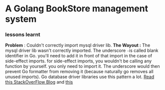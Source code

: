 # A Golang BookStore management system


### lessons learnt
**Problem** : Couldn't correctly import mysql driver lib.
**The Wayout :**
The mysql driver lib wasn't correctly imported. The underscore `-`is called blank identifier in Go.
you'll need to add it in front of that import in the case of side-effect imports. for side-effect imports, you wouldn't be calling any function by yourself. you only need to import it. The underscore  would then prevent Go formatter from removing it (because naturally go removes all unused imports). Go database driver libraries use this pattern a lot.
[Read this StackOverFlow Blog](https://stackoverflow.com/questions/21220077/what-does-an-underscore-in-front-of-an-import-statement-mean#:~:text=Underscore%20is%20a%20special%20character,compiler%20will%20simply%20ignore%20it.)
and [this](https://v1.gorm.io/docs/connecting_to_the_database.html#MySQL)